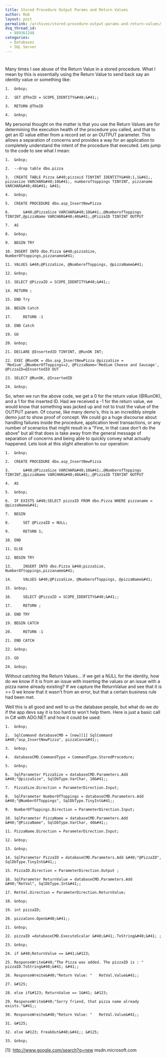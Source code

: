 ```yaml
---
title: Stored Procedure Output Params and Return Values
author: Rob
layout: post
permalink: /archives/stored-procedure-output-params-and-return-values/
dsq_thread_id:
  - 889361248
categories:
  - Databases
  - SQL Server
---
```

# 

Many times I see abuse of the Return Value in a stored procedure. What I mean by this is essentially using the Return Value to send back say an identity value or something like:

    1.  &nbsp;
    
    2.  SET @TheID = SCOPE_IDENTITY&#40;&#41;;
    
    3.  RETURN @TheID
    
    4.  &nbsp;

My personal thought on the matter is that you use the Return Values are for determining the execution health of the procedure you called, and that to get an ID value either from a record set or an OUTPUT parameter. This allows a separation of concerns and provides a way for an application to completely understand the intent of the procedure that executed. Lets jump to the code to see what I mean:

    1.  &nbsp;
    
    2.  --drop table dbo.pizza
    
    3.  CREATE TABLE Pizza &#40;pizzaid TINYINT IDENTITY&#40;1,1&#41;, pizzasize VARCHAR&#40;10&#41;, numberoftoppings TINYINT, pizzaname VARCHAR&#40;40&#41; &#41;
    
    4.  &nbsp;
    
    5.  CREATE PROCEDURE dbo.asp_InsertNewPizza
    
    6.  	&#40;@PizzaSize VARCHAR&#40;10&#41;,@NumberofToppings TINYINT,@pizzaName VARCHAR&#40;40&#41;,@PizzaID TINYINT OUTPUT
    
    7.  AS
    
    8.  &nbsp;
    
    9.  BEGIN TRY
    
    10. INSERT INTO dbo.Pizza &#40;pizzaSize, NumberOftoppings,pizzaname&#41;
    
    11. VALUES &#40;@PizzaSize, @NumberofToppings, @pizzaName&#41;
    
    12. &nbsp;
    
    13. SELECT @PizzaID = SCOPE_IDENTITY&#40;&#41;;
    
    14. RETURN ;
    
    15. END Try
    
    16. BEGIN Catch
    
    17. 	RETURN -1
    
    18. END Catch
    
    19. GO
    
    20. &nbsp;
    
    21. DECLARE @InsertedID TINYINT, @RunOK INT;
    
    22. EXEC @RunOK = dbo.asp_InsertNewPizza @pizzaSize = 'Medium',@NumberOfToppings=2, @PizzaName='Medium Cheese and Sausage', @PizzaID=@InsertedID OUT
    
    23. SELECT @RunOK, @InsertedID
    
    24. &nbsp;

So, when we run the above code, we get a 0 for the return value (@RunOK), and a 1 for the inserted ID. Had we received a -1 for the return value, we would know that something was jacked up and not to trust the value of the OUTPUT param. Of course, like many demo's, this is an incredibly simple demo just to show proof of concept. We could go a huge discourse about handling failures inside the procedure, application level transactions, or any number of scenarios that might result in a "Fine, in that case don't do the above" but all that does is take away from the general message of separation of concerns and being able to quickly convey what actually happened. Lets look at this slight alteration to our operation:

    1.  &nbsp;
    
    2.  CREATE PROCEDURE dbo.asp_InsertNewPizza
    
    3.  	&#40;@PizzaSize VARCHAR&#40;10&#41;,@NumberofToppings TINYINT,@pizzaName VARCHAR&#40;40&#41;,@PizzaID TINYINT OUTPUT
    
    4.  AS
    
    5.  &nbsp;
    
    6.  IF EXISTS &#40;SELECT pizzaID FROM dbo.Pizza WHERE pizzaname = @pizzaName&#41;
    
    7.  BEGIN
    
    8.  	SET @PizzaID = NULL;
    
    9.  	RETURN 1;	
    
    10. END
    
    11. ELSE
    
    12. BEGIN TRY
    
    13. 	INSERT INTO dbo.Pizza &#40;pizzaSize, NumberOftoppings,pizzaname&#41;
    
    14. 	VALUES &#40;@PizzaSize, @NumberofToppings, @pizzaName&#41;
    
    15. &nbsp;
    
    16. 	SELECT @PizzaID = SCOPE_IDENTITY&#40;&#41;;
    
    17. 	RETURN ;
    
    18. END TRY
    
    19. BEGIN CATCH
    
    20. 	RETURN -1
    
    21. END CATCH
    
    22. &nbsp;
    
    23. GO
    
    24. &nbsp;

Without catching the Return Values... if we get a NULL for the identity, how do we know if it is from an issue with inserting the values or an issue with a pizza name already existing? If we capture the ReturnValue and see that it is >= 0 we know that it wasn't from an error, but that a certain business rule had been met.

Well this is all good and well to us the database people, but what do we do if the app devs say it is too hard to won't help them. Here is just a basic call in C# with ADO.NET and how it could be used:

    1.  &nbsp;
    
    2.  SqlCommand databaseCMD = [new][1] SqlCommand &#40;"asp_InsertNewPizza", pizzaConn&#41;;
    
    3.  &nbsp;
    
    4.  databaseCMD.CommandType = CommandType.StoredProcedure;
    
    5.  &nbsp;
    
    6.  SqlParameter PizzaSize = databaseCMD.Parameters.Add &#40;"@pizzaSize", SqlDbType.VarChar, 10&#41;;
    
    7.  PizzaSize.Direction = ParameterDirection.Input;
    
    8.  SqlParameter NumberOfToppings = databaseCMD.Parameters.Add &#40;"@NumberOfToppings", SqlDbType.TinyInt&#41;;
    
    9.  NumberOfToppings.Direction = ParameterDirection.Input;
    
    10. SqlParameter PizzaName = databaseCMD.Parameters.Add &#40;"@PizzaName", SqlDbType.VarChar, 40&#41;;
    
    11. PizzaName.Direction = ParameterDirection.Input;
    
    12. &nbsp;
    
    13. &nbsp;
    
    14. SqlParameter PizzaID = databaseCMD.Parameters.Add &#40;"@PizzaID", SqlDbType.TinyInt&#41;;
    
    15. PizzaID.Direction = ParameterDirection.Output ;
    
    16. SqlParameter ReturnValue = databaseCMD.Parameters.Add &#40;"RetVal", SqlDbType.Int&#41;;
    
    17. RetVal.Direction = ParameterDirection.ReturnValue;
    
    18. &nbsp;
    
    19. int pizzaID;
    
    20. pizzaConn.Open&#40;&#41;;
    
    21. &nbsp;
    
    22. pizzaID =databaseCMD.ExecuteScalar &#40;&#41;.ToString&#40;&#41; ;
    
    23. &nbsp;
    
    24. if &#40;ReturnValue == &#41;&#123;
    
    25. ResponseWrite&#40;"The Pizza was added. The pizzaID is : "   pizzaID.ToString&#40;&#41; &#41;;
    
    26. ResponseWreite&#40;"Return Value: "   RetVal.Value&#41;;
    
    27. &#125;
    
    28. else if&#123; ReturnValue == 1&#41; &#123;
    
    29. ResponseWrite&#40;"Sorry friend, that pizza name already exists."&#41;;
    
    30. ResponseWreite&#40;"Return Value: "   RetVal.Value&#41;;
    
    31. &#125;
    
    32. else &#123; FreakOut&#40;&#41;; &#125;
    
    33. &nbsp;

 [1]: http://www.google.com/search?q=new msdn.microsoft.com